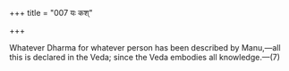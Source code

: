+++
title = "007 यः कश्"

+++

Whatever Dharma for whatever person has been described by Manu,—all this is declared in the Veda; since the Veda embodies all knowledge.—(7)